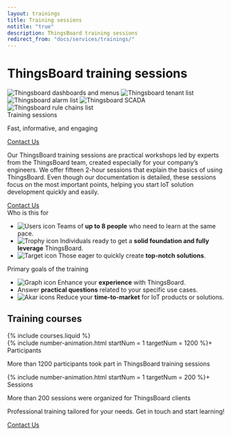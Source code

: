 ```yaml
---
layout: trainings
title: Training sessions
notitle: "true"
description: ThingsBoard training sessions
redirect_from: "docs/services/trainings/"
---
```



<div class="trainings">
    <div class="trainings-hero trainings-wrapper">
        <div class="trainings-hero-top">
            <h1 class="trainings-h1">ThingsBoard training sessions</h1>
            <div class="trainings-hero-top-images">
                <img src="/images/trainings/thingsboard-home-page.png" class="trainings-hero-image" alt="Thingsboard dashboards and menus">
                <img src="/images/trainings/thingsboard-tenant-list.png" class="trainings-hero-image-2" alt="Thingsboard tenant list">
                <img src="/images/trainings/thingsboard-alarm-list.png" class="trainings-hero-image-3" alt="Thingsboard alarm list">
                <img src="/images/trainings/thingsboard-scada-example.png" class="trainings-hero-image-4" alt="Thingsboard SCADA">
                <img src="/images/trainings/thingsboard-rule-chains-list.png" class="trainings-hero-image-5" alt="Thingsboard rule chains list">
            </div>
        </div>
        <div class="trainings-contact">
            <div class="contact">
                <div class="contact-label">
                    <span class="course-name">Training sessions</span>
                    <p>Fast, informative, and engaging</p>
                </div>
                <a class="contact-us-button" href="/docs/contact-us/?subject=Training">Contact Us</a>
            </div>
            <div class="contact-text">
                <p class="description">
                    Our ThingsBoard training sessions are practical workshops led by experts from the ThingsBoard team, created especially for your company’s engineers. We offer fifteen 2-hour sessions that explain the basics of using ThingsBoard. Even though our documentation is detailed, these sessions focus on the most important points, helping you start IoT solution development quickly and easily.
                </p>
            </div>
            <a class="contact-us-button contact-us-button-hidden" href="/docs/contact-us/?subject=Training">Contact Us</a>
        </div>
    </div>
    <div class="trainings-cards">
        <div class="trainings-wrapper">
            <div class="trainings-cards-wrapper">
                <div class="trainings-card">
                    <span class="course-name">Who is this for</span>
                    <ul>
                        <li>
                            <img src="/images/trainings/icon_people.svg" alt="Users icon">
                            <span>Teams of <b>up to 8 people</b> who need to learn at the same pace.</span>
                        </li>
                        <li>
                            <img src="/images/trainings/icon_trophy.svg" alt="Trophy icon">
                            <span>Individuals ready to get a <b>solid foundation and fully leverage</b> ThingsBoard.</span>
                        </li>
                        <li>
                            <img src="/images/trainings/icon_target-line.svg" alt="Target icon">
                            <span>Those eager to quickly create <b>top-notch solutions</b>.</span>
                        </li>
                    </ul>
                </div>       
                <div class="trainings-card">
                    <span class="course-name">Primary goals of the training</span>
                    <ul>
                        <li>
                            <img src="/images/trainings/icon_arrow-growth.svg" alt="Graph icon">
                            <span>Enhance your <b>experience</b> with ThingsBoard. </span>
                        </li>
                        <li>
                            <i class="far fa-question-circle fa-lg" style="color: #2A7DEC"></i>
                            <span>Answer <b>practical questions</b> related to your specific use cases. </span>
                        </li>
                        <li>
                            <img src="/images/trainings/akar-icons_reduce.svg" alt="Akar icons">
                            <span>Reduce your <b>time-to-market</b> for IoT products or solutions.</span>
                        </li>
                    </ul>
                </div>
            </div>
        </div>
    </div>
    <div class="courses">
        <div class="trainings-wrapper">
            <h2 class="trainings-h2">Training courses</h2>
            {% include courses.liquid %}
        </div>
    </div>
    <div class="trainings-cards trainings-cards-bottom">
        <div class="trainings-bottom trainings-wrapper">
            <div class="trainings-cards-wrapper">
                <div class="trainings-card">
                    <span class="trainings-card-icon">
                        <i class="fas fa-users fa-5x" style="color: #2A7DEC"></i>
                    </span>
                    <div class="trainings-card-title-text">
                        <span class="trainings-card-title" style="display: flex">
                            {% include number-animation.html startNum = 1 targetNum = 1200 %}+
                        </span>
                        <span class="trainings-card-subtitle">Participants</span>
                    </div>
                    <p class="trainings-card-text">More than 1200 participants took part in ThingsBoard training sessions</p>
                </div>       
                <div class="trainings-card">
                    <div class="trainings-card-icon">
                        <i class="fas fa-comments fa-5x" style="color: #2A7DEC"></i>
                    </div>
                    <div class="trainings-card-title-text">
                        <span class="trainings-card-title" style="display: flex">
                            {% include number-animation.html startNum = 1 targetNum = 200 %}+
                        </span>
                        <span class="trainings-card-subtitle">Sessions</span>
                    </div>
                    <p class="trainings-card-text">More than 200 sessions were organized for ThingsBoard clients</p>
                </div>    
            </div>    
            <div class="trainings-card-contact-us">
                <p>
                    Professional training tailored for your needs. Get in touch and start learning!
                </p>
                <a class="contact-us-button" href="/docs/contact-us/?subject=Training">Contact Us</a>
            </div>
        </div>
    </div>
</div>

